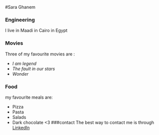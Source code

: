 #Sara Ghanem
### Engineering

I live in Maadi in Cairo in Egypt

### Movies
Three of my favourite movies are :
- *I am legend*
- *The fault in our stars*
- *Wonder*

### Food
my favourite meals are:
- Pizza
- Pasta
- Salads
- Dark chocolate <3
###contact
The best way to contact me is through [LinkedIn](www.linkedin.com/in/sara-m-ghanem-4514648b)
